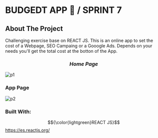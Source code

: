 
# BUDGEDT APP 💸 / SPRINT 7


## About The Project

Challenging exercise base on REACT JS. This is an online app to set the cost of a Webpage, SEO Campaing or a Gooogle Ads. Depends on your needs you'll get the total cost at the botton of the App. 

### <h3 align="center" background-color="salmon"> <i>Home Page</i></h3>
![p1](https://user-images.githubusercontent.com/94227693/196795951-948251fb-577e-4a4a-b201-7fbc2b206ca0.png)

### App Page 
![p2](https://user-images.githubusercontent.com/94227693/196796002-b8af2c7d-d136-4185-9cd4-8660f0e10c72.png)


### Built With: 

 $${\color{lightgreen}REACT JS}$$ https://es.reactjs.org/


